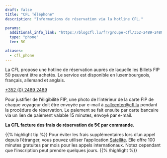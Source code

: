 ```yaml
---
draft: false
title: "CFL Téléphone"
description: "Informations de réservation via la hotline CFL."

params:
  additional_info_link: "https://blogcfl.lu/fr/groupe-cfl/352-2489-2489-des-questions-un-numero-pour-vous-tenir-informes"
  type: "phone"
  fee: 5€

aliases:
  - cfl_phone
---
```


La CFL propose une hotline de réservation auprès de laquelle les Billets FIP 50 peuvent être achetés. Le service est disponible en luxembourgeois, français, allemand et anglais.

[+352 (0) 2489 2489](tel:+35224892489)

Pour justifier de l’éligibilité FIP, une photo de l’intérieur de la carte FIP de chaque voyageur doit être envoyée par e-mail à [callcenter@cfl.lu](mailto:callcenter@cfl.lu) pendant la procédure de réservation. Le paiement se fait ensuite par carte bancaire via un lien de paiement valable 15 minutes, envoyé par e-mail.

**La CFL facture des frais de réservation de 5€ par commande.**

{{% highlight tip %}}
Pour éviter les frais supplémentaires lors d’un appel depuis l’étranger, vous pouvez utiliser l’application [Satellite](https://www.satellite.me/). Elle offre 100 minutes gratuites par mois pour les appels internationaux. Notez cependant que l’inscription peut prendre quelques jours.
{{% /highlight %}}

